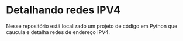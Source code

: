# Detalhando redes IPV4

Nesse repositório está localizado um projeto de código em Python que caucula e detalha redes de endereço IPV4.
